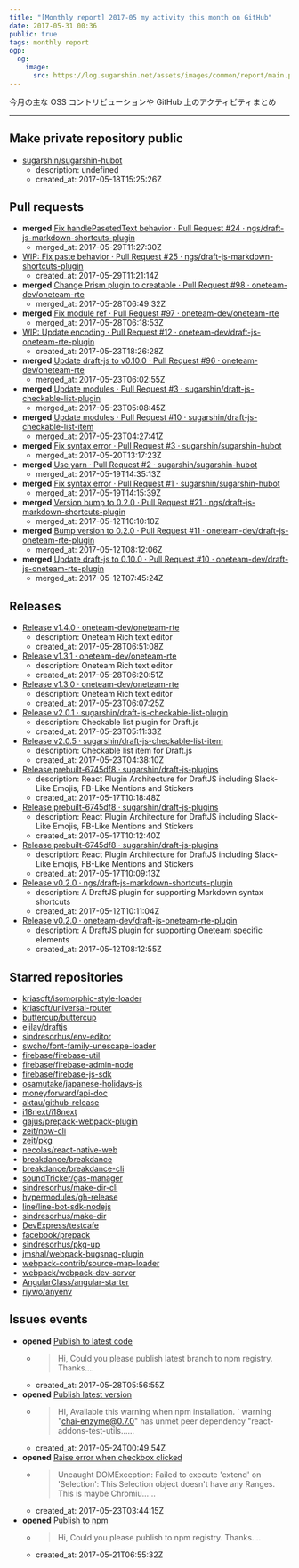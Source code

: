 ```yaml
---
title: "[Monthly report] 2017-05 my activity this month on GitHub"
date: 2017-05-31 00:36
public: true
tags: monthly report
ogp:
  og:
    image:
      src: https://log.sugarshin.net/assets/images/common/report/main.png
---
```


今月の主な OSS コントリビューションや GitHub 上のアクティビティまとめ

---

## Make private repository public

- [sugarshin/sugarshin-hubot](https://github.com/sugarshin/sugarshin-hubot)
  - description: undefined
  - created_at: 2017-05-18T15:25:26Z

## Pull requests

- **merged** [Fix handlePasetedText behavior · Pull Request #24 · ngs/draft-js-markdown-shortcuts-plugin](https://github.com/ngs/draft-js-markdown-shortcuts-plugin/pull/24)
  - merged_at: 2017-05-29T11:27:30Z
- [WIP: Fix paste behavior · Pull Request #25 · ngs/draft-js-markdown-shortcuts-plugin](https://github.com/ngs/draft-js-markdown-shortcuts-plugin/pull/25)
  - created_at: 2017-05-29T11:21:14Z
- **merged** [Change Prism plugin to creatable · Pull Request #98 · oneteam-dev/oneteam-rte](https://github.com/oneteam-dev/oneteam-rte/pull/98)
  - merged_at: 2017-05-28T06:49:32Z
- **merged** [Fix module ref · Pull Request #97 · oneteam-dev/oneteam-rte](https://github.com/oneteam-dev/oneteam-rte/pull/97)
  - merged_at: 2017-05-28T06:18:53Z
- [WIP: Update encoding · Pull Request #12 · oneteam-dev/draft-js-oneteam-rte-plugin](https://github.com/oneteam-dev/draft-js-oneteam-rte-plugin/pull/12)
  - created_at: 2017-05-23T18:26:28Z
- **merged** [Update draft-js to v0.10.0 · Pull Request #96 · oneteam-dev/oneteam-rte](https://github.com/oneteam-dev/oneteam-rte/pull/96)
  - merged_at: 2017-05-23T06:02:55Z
- **merged** [Update modules · Pull Request #3 · sugarshin/draft-js-checkable-list-plugin](https://github.com/sugarshin/draft-js-checkable-list-plugin/pull/3)
  - merged_at: 2017-05-23T05:08:45Z
- **merged** [Update modules · Pull Request #10 · sugarshin/draft-js-checkable-list-item](https://github.com/sugarshin/draft-js-checkable-list-item/pull/10)
  - merged_at: 2017-05-23T04:27:41Z
- **merged** [Fix syntax error · Pull Request #3 · sugarshin/sugarshin-hubot](https://github.com/sugarshin/sugarshin-hubot/pull/3)
  - merged_at: 2017-05-20T13:17:23Z
- **merged** [Use yarn · Pull Request #2 · sugarshin/sugarshin-hubot](https://github.com/sugarshin/sugarshin-hubot/pull/2)
  - merged_at: 2017-05-19T14:35:13Z
- **merged** [Fix syntax error · Pull Request #1 · sugarshin/sugarshin-hubot](https://github.com/sugarshin/sugarshin-hubot/pull/1)
  - merged_at: 2017-05-19T14:15:39Z
- **merged** [Version bump to 0.2.0 · Pull Request #21 · ngs/draft-js-markdown-shortcuts-plugin](https://github.com/ngs/draft-js-markdown-shortcuts-plugin/pull/21)
  - merged_at: 2017-05-12T10:10:10Z
- **merged** [Bump version to 0.2.0 · Pull Request #11 · oneteam-dev/draft-js-oneteam-rte-plugin](https://github.com/oneteam-dev/draft-js-oneteam-rte-plugin/pull/11)
  - merged_at: 2017-05-12T08:12:06Z
- **merged** [Update draft-js to 0.10.0 · Pull Request #10 · oneteam-dev/draft-js-oneteam-rte-plugin](https://github.com/oneteam-dev/draft-js-oneteam-rte-plugin/pull/10)
  - merged_at: 2017-05-12T07:45:24Z

## Releases

- [Release v1.4.0 · oneteam-dev/oneteam-rte](https://github.com/oneteam-dev/oneteam-rte/releases/tag/v1.4.0)
  - description: Oneteam Rich text editor
  - created_at: 2017-05-28T06:51:08Z
- [Release v1.3.1 · oneteam-dev/oneteam-rte](https://github.com/oneteam-dev/oneteam-rte/releases/tag/v1.3.1)
  - description: Oneteam Rich text editor
  - created_at: 2017-05-28T06:20:51Z
- [Release v1.3.0 · oneteam-dev/oneteam-rte](https://github.com/oneteam-dev/oneteam-rte/releases/tag/v1.3.0)
  - description: Oneteam Rich text editor
  - created_at: 2017-05-23T06:07:25Z
- [Release v2.0.1 · sugarshin/draft-js-checkable-list-plugin](https://github.com/sugarshin/draft-js-checkable-list-plugin/releases/tag/v2.0.1)
  - description: Checkable list plugin for Draft.js
  - created_at: 2017-05-23T05:11:33Z
- [Release v2.0.5 · sugarshin/draft-js-checkable-list-item](https://github.com/sugarshin/draft-js-checkable-list-item/releases/tag/v2.0.5)
  - description: Checkable list item for Draft.js
  - created_at: 2017-05-23T04:38:10Z
- [Release prebuilt-6745df8 · sugarshin/draft-js-plugins](https://github.com/sugarshin/draft-js-plugins/releases/tag/prebuilt-6745df8)
  - description: React Plugin Architecture for DraftJS including Slack-Like Emojis, FB-Like Mentions and Stickers
  - created_at: 2017-05-17T10:18:48Z
- [Release prebuilt-6745df8 · sugarshin/draft-js-plugins](https://github.com/sugarshin/draft-js-plugins/releases/tag/prebuilt-6745df8)
  - description: React Plugin Architecture for DraftJS including Slack-Like Emojis, FB-Like Mentions and Stickers
  - created_at: 2017-05-17T10:12:40Z
- [Release prebuilt-6745df8 · sugarshin/draft-js-plugins](https://github.com/sugarshin/draft-js-plugins/releases/tag/prebuilt-6745df8)
  - description: React Plugin Architecture for DraftJS including Slack-Like Emojis, FB-Like Mentions and Stickers
  - created_at: 2017-05-17T10:09:13Z
- [Release v0.2.0 · ngs/draft-js-markdown-shortcuts-plugin](https://github.com/ngs/draft-js-markdown-shortcuts-plugin/releases/tag/v0.2.0)
  - description: A DraftJS plugin for supporting Markdown syntax shortcuts
  - created_at: 2017-05-12T10:11:04Z
- [Release v0.2.0 · oneteam-dev/draft-js-oneteam-rte-plugin](https://github.com/oneteam-dev/draft-js-oneteam-rte-plugin/releases/tag/v0.2.0)
  - description: A DraftJS plugin for supporting Oneteam specific elements
  - created_at: 2017-05-12T08:12:55Z

## Starred repositories

- [kriasoft/isomorphic-style-loader](https://github.com/kriasoft/isomorphic-style-loader)
- [kriasoft/universal-router](https://github.com/kriasoft/universal-router)
- [buttercup/buttercup](https://github.com/buttercup/buttercup)
- [ejilay/draftjs](https://github.com/ejilay/draftjs)
- [sindresorhus/env-editor](https://github.com/sindresorhus/env-editor)
- [swcho/font-family-unescape-loader](https://github.com/swcho/font-family-unescape-loader)
- [firebase/firebase-util](https://github.com/firebase/firebase-util)
- [firebase/firebase-admin-node](https://github.com/firebase/firebase-admin-node)
- [firebase/firebase-js-sdk](https://github.com/firebase/firebase-js-sdk)
- [osamutake/japanese-holidays-js](https://github.com/osamutake/japanese-holidays-js)
- [moneyforward/api-doc](https://github.com/moneyforward/api-doc)
- [aktau/github-release](https://github.com/aktau/github-release)
- [i18next/i18next](https://github.com/i18next/i18next)
- [gajus/prepack-webpack-plugin](https://github.com/gajus/prepack-webpack-plugin)
- [zeit/now-cli](https://github.com/zeit/now-cli)
- [zeit/pkg](https://github.com/zeit/pkg)
- [necolas/react-native-web](https://github.com/necolas/react-native-web)
- [breakdance/breakdance](https://github.com/breakdance/breakdance)
- [breakdance/breakdance-cli](https://github.com/breakdance/breakdance-cli)
- [soundTricker/gas-manager](https://github.com/soundTricker/gas-manager)
- [sindresorhus/make-dir-cli](https://github.com/sindresorhus/make-dir-cli)
- [hypermodules/gh-release](https://github.com/hypermodules/gh-release)
- [line/line-bot-sdk-nodejs](https://github.com/line/line-bot-sdk-nodejs)
- [sindresorhus/make-dir](https://github.com/sindresorhus/make-dir)
- [DevExpress/testcafe](https://github.com/DevExpress/testcafe)
- [facebook/prepack](https://github.com/facebook/prepack)
- [sindresorhus/pkg-up](https://github.com/sindresorhus/pkg-up)
- [jmshal/webpack-bugsnag-plugin](https://github.com/jmshal/webpack-bugsnag-plugin)
- [webpack-contrib/source-map-loader](https://github.com/webpack-contrib/source-map-loader)
- [webpack/webpack-dev-server](https://github.com/webpack/webpack-dev-server)
- [AngularClass/angular-starter](https://github.com/AngularClass/angular-starter)
- [riywo/anyenv](https://github.com/riywo/anyenv)

## Issues events

- **opened** [Publish to latest code](https://github.com/LukeAskew/prism-github/issues/2)
  - > Hi,    Could you please publish latest branch to npm registry.  Thanks....
  - created_at: 2017-05-28T05:56:55Z
- **opened** [Publish latest version](https://github.com/producthunt/chai-enzyme/issues/178)
  - > HI,    Available this warning when npm installation.    `  warning "chai-enzyme@0.7.0" has unmet peer dependency "react-addons-test-utils......
  - created_at: 2017-05-24T00:49:54Z
- **opened** [Raise error when checkbox clicked](https://github.com/sugarshin/draft-js-checkable-list-item/issues/9)
  - > Uncaught DOMException: Failed to execute 'extend' on 'Selection': This Selection object doesn't have any Ranges.    This is maybe Chromiu......
  - created_at: 2017-05-23T03:44:15Z
- **opened** [Publish to npm](https://github.com/swcho/font-family-unescape-loader/issues/1)
  - > Hi,    Could you please publish to npm registry.    Thanks....
  - created_at: 2017-05-21T06:55:32Z
